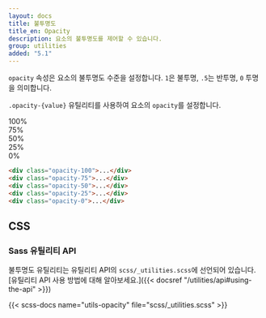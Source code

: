 ```yaml
---
layout: docs
title: 불투명도
title_en: Opacity
description: 요소의 불투명도를 제어할 수 있습니다.
group: utilities
added: "5.1"
---
```


`opacity` 속성은 요소의 불투명도 수준을 설정합니다. `1`은 불투명, `.5`는 반투명, `0` 투명을 의미합니다.

`.opacity-{value}` 유틸리티를 사용하여 요소의 `opacity`를 설정합니다.

<div class="bd-example d-sm-flex">
  <div class="opacity-100 p-3 m-2 bg-primary text-light fw-bold rounded">100%</div>
  <div class="opacity-75 p-3 m-2 bg-primary text-light fw-bold rounded">75%</div>
  <div class="opacity-50 p-3 m-2 bg-primary text-light fw-bold rounded">50%</div>
  <div class="opacity-25 p-3 m-2 bg-primary text-light fw-bold rounded">25%</div>
  <div class="opacity-0 p-3 m-2 bg-primary text-light fw-bold rounded">0%</div>
</div>

```html
<div class="opacity-100">...</div>
<div class="opacity-75">...</div>
<div class="opacity-50">...</div>
<div class="opacity-25">...</div>
<div class="opacity-0">...</div>
```

## CSS

### Sass 유틸리티 API

불투명도 유틸리티는 유틸리티 API의 `scss/_utilities.scss`에 선언되어 있습니다. [유틸리티 API 사용 방법에 대해 알아보세요.]({{< docsref "/utilities/api#using-the-api" >}})

{{< scss-docs name="utils-opacity" file="scss/_utilities.scss" >}}
